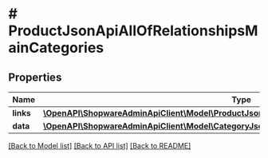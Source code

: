 # # ProductJsonApiAllOfRelationshipsMainCategories

## Properties

Name | Type | Description | Notes
------------ | ------------- | ------------- | -------------
**links** | [**\OpenAPI\ShopwareAdminApiClient\Model\ProductJsonApiAllOfRelationshipsMainCategoriesLinks**](ProductJsonApiAllOfRelationshipsMainCategoriesLinks.md) |  | [optional]
**data** | [**\OpenAPI\ShopwareAdminApiClient\Model\CategoryJsonApiAllOfRelationshipsMainCategoriesData[]**](CategoryJsonApiAllOfRelationshipsMainCategoriesData.md) |  | [optional]

[[Back to Model list]](../../README.md#models) [[Back to API list]](../../README.md#endpoints) [[Back to README]](../../README.md)
